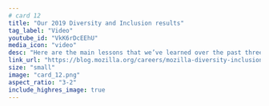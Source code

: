 ```yaml
---
# card 12
title: "Our 2019 Diversity and Inclusion results"
tag_label: "Video"
youtube_id: "VkK6rDcEEhU"
media_icon: "video"
desc: "Here are the main lessons that we’ve learned over the past three years."
link_url: "https://blog.mozilla.org/careers/mozilla-diversity-inclusion-2019-results/?utm_source=www.mozilla.org&utm_medium=referral&utm_campaign=homepage&utm_content=card"
size: "small"
image: "card_12.png"
aspect_ratio: "3-2"
include_highres_image: true
---
```

